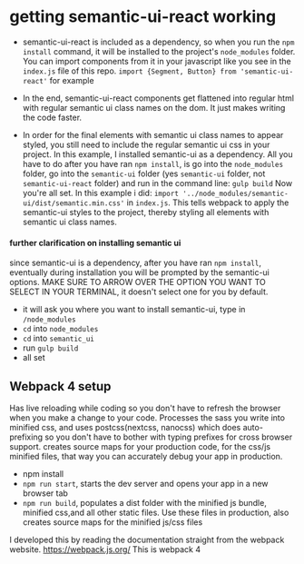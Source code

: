 # getting semantic-ui-react working #

* semantic-ui-react is included as a dependency, so when you run the `npm install` command, it will be installed to the project's `node_modules` folder. You can import components from it in your javascript like you see in the `index.js` file of this repo. `import {Segment, Button} from 'semantic-ui-react'` for example

* In the end, semantic-ui-react components get flattened into regular html with regular semantic ui class names on the dom. It just makes writing the code faster.

* In order for the final elements with semantic ui class names to appear styled, you still need to include the regular semantic ui css in your project. In this example, I installed semantic-ui as a dependency. All you have to do after you have ran `npm install`, is go into the `node_modules` folder, go into the `semantic-ui` folder (yes `semantic-ui` folder, not `semantic-ui-react` folder) and run in the command line: `gulp build`   Now you're all set. In this example i did:  `import '../node_modules/semantic-ui/dist/semantic.min.css'` in `index.js`. This tells webpack to apply the semantic-ui styles to the project, thereby styling all elements with semantic ui class names.

#### further clarification on installing semantic ui ####
since semantic-ui is a dependency, after you have ran `npm install`, eventually during installation you will be prompted by the semantic-ui options. MAKE SURE TO ARROW OVER THE OPTION YOU WANT TO SELECT IN YOUR TERMINAL, it doesn't select one for you by default.
* it will ask you where you want to install semantic-ui, type in `/node_modules`
* `cd` into `node_modules`
* `cd` into `semantic_ui`
* run `gulp build`
* all set


## Webpack 4 setup ##

Has live reloading while coding so you don't have to refresh the browser when you make a change to your code. Processes the sass you write into minified css, and uses postcss(nextcss, nanocss) which does auto-prefixing so you don't have to bother with typing prefixes for cross browser support. creates source maps for your production code, for the css/js minified files, that way you can accurately debug your app in production.

* npm install
* `npm run start`, starts the dev server and opens your app in a new browser tab
* `npm run build`, populates a dist folder with the minified js bundle, minified css,and all other static files. Use these files in production, also creates source maps for the minified js/css files

I developed this by reading the documentation straight from the webpack website. https://webpack.js.org/
This is webpack 4

